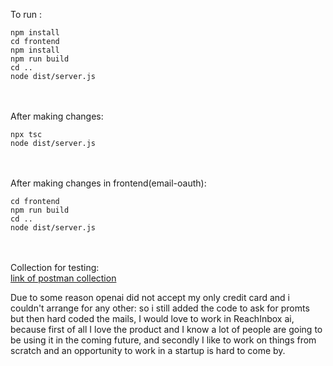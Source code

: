 To run : <br>
```
npm install 
cd frontend 
npm install 
npm run build 
cd .. 
node dist/server.js
```
<br><br>
After making changes: 
```
npx tsc
node dist/server.js
```
<br><br>
After making changes in frontend(email-oauth):
```
cd frontend
npm run build
cd ..
node dist/server.js
```
<br><br>
Collection for testing:<br>
[link of postman collection](https://www.postman.com/altimetry-candidate-3892980/workspace/assignment/collection/26541602-51e9121d-3394-4b9d-bfb3-d0278843fbd7?action=share&creator=26541602)

Due to some reason openai did not accept my only credit card and i couldn't arrange for any other: so i still 
added the code to ask for promts but then hard coded the mails, I would love to work in ReachInbox ai, 
because first of all I love the product and I know a lot of people are going to be using it in the coming 
future, and secondly I like to work on things from scratch and an opportunity to work in a 
startup is hard to come by.
